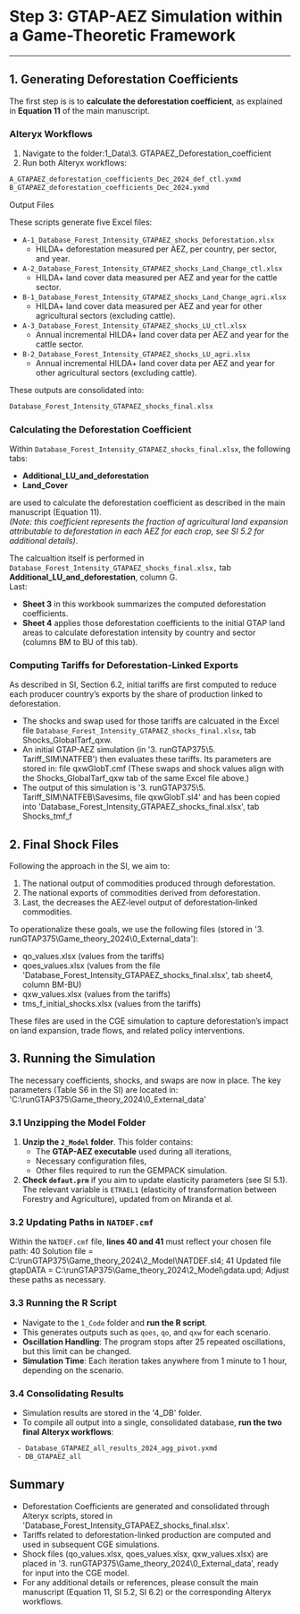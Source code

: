 # Step 3: GTAP-AEZ Simulation within a Game-Theoretic Framework

---

## 1. Generating Deforestation Coefficients
The first step is is to **calculate the deforestation coefficient**, as explained in **Equation 11** of the main manuscript.

### Alteryx Workflows
1. Navigate to the folder:1_Data\3. GTAPAEZ_Deforestation_coefficient
2. Run both Alteryx workflows:
```bash
A_GTAPAEZ_deforestation_coefficients_Dec_2024_def_ctl.yxmd
B_GTAPAEZ_deforestation_coefficients_Dec_2024.yxmd
```

Output Files

These scripts generate five Excel files:

- `A-1_Database_Forest_Intensity_GTAPAEZ_shocks_Deforestation.xlsx`
  - HILDA+ deforestation measured per AEZ, per country, per sector, and year.
- `A-2_Database_Forest_Intensity_GTAPAEZ_shocks_Land_Change_ctl.xlsx`
  - HILDA+ land cover data measured per AEZ and year for the cattle sector.
- `B-1_Database_Forest_Intensity_GTAPAEZ_shocks_Land_Change_agri.xlsx`
  - HILDA+ land cover data measured per AEZ and year for other agricultural sectors (excluding cattle).
- `A-3_Database_Forest_Intensity_GTAPAEZ_shocks_LU_ctl.xlsx`
  - Annual incremental HILDA+ land cover data per AEZ and year for the cattle sector.
- `B-2_Database_Forest_Intensity_GTAPAEZ_shocks_LU_agri.xlsx`
  - Annual incremental HILDA+ land cover data per AEZ and year for other agricultural sectors (excluding cattle).

These outputs are consolidated into:
```bash
Database_Forest_Intensity_GTAPAEZ_shocks_final.xlsx
```

### Calculating the Deforestation Coefficient
Within `Database_Forest_Intensity_GTAPAEZ_shocks_final.xlsx`, the following tabs:

- **Additional_LU_and_deforestation**
- **Land_Cover**

are used to calculate the deforestation coefficient as described in the main manuscript (Equation 11).  
*(Note: this coefficient represents the fraction of agricultural land expansion attributable to deforestation in each AEZ for each crop, see SI 5.2 for additional details)*.

The calcualtion itself is performed in `Database_Forest_Intensity_GTAPAEZ_shocks_final.xlsx,` tab **Additional_LU_and_deforestation**, column G.  
Last:
- **Sheet 3** in this workbook summarizes the computed deforestation coefficients.  
- **Sheet 4** applies those deforestation coefficients to the initial GTAP land areas to calculate deforestation intensity by country and sector (columns BM to BU of this tab).

### Computing Tariffs for Deforestation-Linked Exports
As described in SI, Section 6.2, initial tariffs are first computed to reduce each producer country’s exports by the share of production linked to deforestation.

- The shocks and swap used for those tariffs are calcuated in the Excel file `Database_Forest_Intensity_GTAPAEZ_shocks_final.xlsx`, tab Shocks_GlobalTarf_qxw.  
- An initial GTAP-AEZ simulation (in '3. runGTAP375\5. Tariff_SIM\NATFEB\') then evaluates these tariffs. Its parameters are stored in: file qxwGlobT.cmf (These swaps and shock values align with the Shocks_GlobalTarf_qxw tab of the same Excel file above.)
- The output of this simulation is '3. runGTAP375\5. Tariff_SIM\NATFEB\Savesims, file qxwGlobT.sl4' and has been copied into 'Database_Forest_Intensity_GTAPAEZ_shocks_final.xlsx', tab Shocks_tmf_f

## 2. Final Shock Files
Following the approach in the SI, we aim to:
1. The national output of commodities produced through deforestation.
2. The national exports of commodities derived from deforestation.
3. Last, the decreases the AEZ‐level output of deforestation‐linked commodities.

To operationalize these goals, we use the following files (stored in '3. runGTAP375\Game_theory_2024\0_External_data'):
- qo_values.xlsx (values from the tariffs) 
- qoes_values.xlsx (values from the file 'Database_Forest_Intensity_GTAPAEZ_shocks_final.xlsx', tab sheet4, column BM-BU) 
- qxw_values.xlsx (values from the tariffs)
- tms_f_initial_shocks.xlsx (values from the tariffs) 

These files are used in the CGE simulation to capture deforestation’s impact on land expansion, trade flows, and related policy interventions.

## 3. Running the Simulation

The necessary coefficients, shocks, and swaps are now in place. The key parameters (Table S6 in the SI) are located in: 'C:\runGTAP375\Game_theory_2024\0_External_data'

### 3.1 Unzipping the Model Folder
1. **Unzip the `2_Model` folder**. This folder contains:
   - The **GTAP-AEZ executable** used during all iterations,
   - Necessary configuration files,
   - Other files required to run the GEMPACK simulation.
2. **Check `defaut.prm`** if you aim to update elasticity parameters (see SI 5.1). The relevant variable is `ETRAEL1` (elasticity of transformation between Forestry and Agriculture), updated from on Miranda et al.

### 3.2 Updating Paths in `NATDEF.cmf`
Within the `NATDEF.cmf` file, **lines 40 and 41** must reflect your chosen file path:
40 Solution file = C:\runGTAP375\Game_theory_2024\2_Model\NATDEF.sl4;
41 Updated file gtapDATA = C:\runGTAP375\Game_theory_2024\2_Model\gdata.upd;
Adjust these paths as necessary.

### 3.3 Running the R Script
- Navigate to the `1_Code` folder and **run the R script**.
- This generates outputs such as `qoes`, `qo`, and `qxw` for each scenario.
- **Oscillation Handling**: The program stops after 25 repeated oscillations, but this limit can be changed.  
- **Simulation Time**: Each iteration takes anywhere from 1 minute to 1 hour, depending on the scenario.

### 3.4 Consolidating Results
- Simulation results are stored in the '4_DB' folder.
- To compile all output into a single, consolidated database, **run the two final Alteryx workflows**:
```bash
  - Database_GTAPAEZ_all_results_2024_agg_pivot.yxmd
  - DB_GTAPAEZ_all
```

## Summary
- Deforestation Coefficients are generated and consolidated through Alteryx scripts, stored in 'Database_Forest_Intensity_GTAPAEZ_shocks_final.xlsx'.
- Tariffs related to deforestation-linked production are computed and used in subsequent CGE simulations.
- Shock files (qo_values.xlsx, qoes_values.xlsx, qxw_values.xlsx) are placed in '3. runGTAP375\Game_theory_2024\0_External_data', ready for input into the CGE model.
- For any additional details or references, please consult the main manuscript (Equation 11, SI 5.2, SI 6.2) or the corresponding Alteryx workflows.

